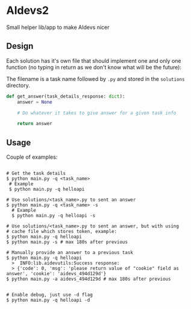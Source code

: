 # AIdevs2

Small helper lib/app to make AIdevs nicer

## Design

Each solution has it's own file that should implement one and only one function (no typing in return as we don't know what will be the future):

The filename is a task name followed by `.py` and stored in the `solutions` directory.

```py
def get_answer(task_details_response: dict):
    answer = None

    # Do whatever it takes to give answer for a given task info

    return answer
```

## Usage

Couple of examples:

```shell

# Get the task details
$ python main.py -q <task_name>
 # Example
 $ python main.py -q helloapi

# Use solutions/<task_name>.py to sent an answer
$ python main.py -q <task_name> -s
  # Example
  $ python main.py -q helloapi -s

# Use solutions/<task_name>.py to sent an answer, but with using
# cache file which stores token, example:
$ python main.py -q helloapi
$ python main.py -s # max 180s after previous

# Manually provide an answer to a previous task
$ python main.py -q helloapi
  >  INFO:lib.aidevutils:Success response: 
  >	{'code': 0, 'msg': 'please return value of "cookie" field as answer', 'cookie': 'aidevs_494d129d'}
$ python main.py -a aidevs_494d129d # max 180s after previous


# Enable debug, just use -d flag
$ python main.py -q helloapi -d

```